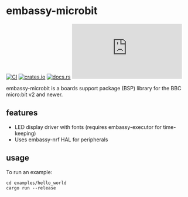 # embassy-microbit

[![CI](https://github.com/lulf/embassy-microbit/actions/workflows/ci.yaml/badge.svg)](https://github.com/lulf/embassy-microbit/actions/workflows/ci.yaml)
[![crates.io](https://img.shields.io/crates/v/embassy-microbit.svg)](https://crates.io/crates/embassy-microbit)
[![docs.rs](https://docs.rs/embassy-microbit/badge.svg)](https://docs.rs/embassy-microbit)
[![Matrix](https://img.shields.io/matrix/drogue-iot:matrix.org)](https://matrix.to/#/#drogue-iot:matrix.org)

embassy-microbit is a boards support package (BSP) library for the BBC micro:bit v2 and newer. 

## features

* LED display driver with fonts (requires embassy-executor for time-keeping)
* Uses embassy-nrf HAL for peripherals

## usage

To run an example:

```
cd examples/hello_world
cargo run --release
```
